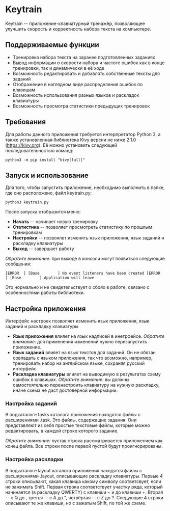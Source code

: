 # Keytrain

Keytrain -- приложение-клавиатурный тренажёр, позволяющее улучшить скорость и корректность набора текста на компьютере.

## Поддерживаемые функции

- Тренировка набора текста на заранее подготовленных заданиях
- Вывод информации о скорости набора и частоте ошибок как в конце тренировки, так и динамически в её ходе
- Возможность редактировать и добавлять собственные тексты для заданий
- Отображение в наглядном виде распределения ошибок по клавишам
- Возможность использования разных языков и раскладок клавиатуры
- Возможность просмотра статистики предыдущих тренировок

## Требования

Для работы данного приложения требуется интерпретатор Python 3, а также установленная библиотека Kivy версии не ниже 2.1.0 (<https://kivy.org>). Её можно установить следующей последовательностью команд:

`python3 -m pip install "kivy[full]"`

## Запуск и использование

Для того, чтобы запустить приложение, необходимо выполнить в папке, где оно расположено, файл keytrain.py:

`python3 keytrain.py`

После запуска отобразится меню:

- **Начать** -- начинает новую тренировку
- **Статистика** -- позволяет просмотреть статистику по прошлым тренировкам
- **Настройки** -- позвоялет изменить язык приложения, язык заданий и раскладку клавиатуры
- **Выход** -- завершает работу

*Обратите внимание:* при выходе в консоли могут появиться следующие сообщения:

`
    [ERROR  ] [Base        ] No event listeners have been created
    [ERROR  ] [Base        ] Application will leave
`

Это нормально и не свидетельствует о сбоях в работе, связано с особенностями работы библиотеки.

## Настройка приложения

Интерфейс настроек позволяет изменить язык приложения, язык заданий и раскладку клавиатуры

- **Язык приложения** влияет на язык надписей в инетрфейсе. *Обратите внимание:* для применения изменений нужно перезапустить приложение.
- **Язык заданий** влияет на язык текстов для заданий. Он не обязан совпадать с языком приложения, так что возможно, например, тренировать набор на английском языке, сохраняя русский интерфейс.
- **Раскладка клавиатуры** влияет на выводимую в результатах схему ошибок в клавишах. *Обратите внимание:* вы должны самостоятельно перенастроить клавиатуру на нужную раскладку, иначе схема не даст достоверной информации.

### Настройка заданий

В подкаталоге tasks каталога приложения находятся файлы с расширениями .task. Это файлы, содержащие задания. Они представляют из себя простые текстовые файлы, которые можно редактировать, в каждой строке которого задание.

*Обратите внимание:* пустая строка рассматривается приложением как конец файла. Все строки после первой пустой будут проигнорированы.

### Настройка раскладки

В подкаталоге layout каталога приложения находятся файлы с расширениями .layout, описывающие раскладку клавиатуры. Первые 4 строки описывают, какая клавиша какому символу соответсвует, если не зажимать Shift. Первая строка соответствует участку ряда, который начинается (в раскладку QWERTY) с клавиши ~ и до клавиши +. Вторая -- с Q до \, третья -- с A до ", четвёртая -- с Z до ?. Следующие 4 строки описывают те же клавиши, но с зажатым Shift, по той же схеме.
